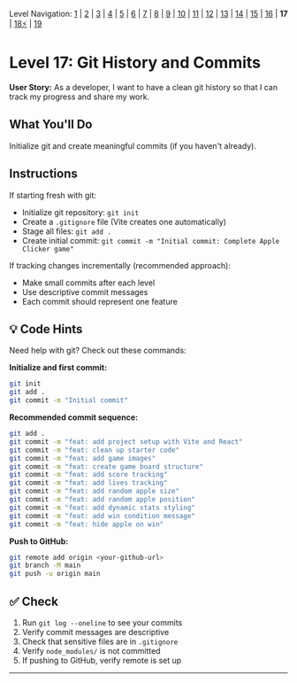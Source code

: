 Level Navigation: [1](./react-clicker-game-lv-1.md) | [2](./react-clicker-game-lv-2.md) | [3](./react-clicker-game-lv-3.md) | [4](./react-clicker-game-lv-4.md) | [5](./react-clicker-game-lv-5.md) | [6](./react-clicker-game-lv-6.md) | [7](./react-clicker-game-lv-7.md) | [8](./react-clicker-game-lv-8.md) | [9](./react-clicker-game-lv-9.md) | [10](./react-clicker-game-lv-10.md) | [11](./react-clicker-game-lv-11.md) | [12](./react-clicker-game-lv-12.md) | [13](./react-clicker-game-lv-13.md) | [14](./react-clicker-game-lv-14.md) | [15](./react-clicker-game-lv-15.md) | [16](./react-clicker-game-lv-16.md) | **17** | [18⚡](./react-clicker-game-lv-18.md) | [19](./react-clicker-game-lv-19.md)

# Level 17: Git History and Commits

**User Story:** As a developer, I want to have a clean git history so that I can track my progress and share my work.

## What You'll Do

Initialize git and create meaningful commits (if you haven't already).

## Instructions

If starting fresh with git:
- Initialize git repository: `git init`
- Create a `.gitignore` file (Vite creates one automatically)
- Stage all files: `git add .`
- Create initial commit: `git commit -m "Initial commit: Complete Apple Clicker game"`

If tracking changes incrementally (recommended approach):
- Make small commits after each level
- Use descriptive commit messages
- Each commit should represent one feature

## 💡 Code Hints

Need help with git? Check out these commands:

**Initialize and first commit:**
```bash
git init
git add .
git commit -m "Initial commit"
```

**Recommended commit sequence:**
```bash
git add .
git commit -m "feat: add project setup with Vite and React"
git commit -m "feat: clean up starter code"
git commit -m "feat: add game images"
git commit -m "feat: create game board structure"
git commit -m "feat: add score tracking"
git commit -m "feat: add lives tracking"
git commit -m "feat: add random apple size"
git commit -m "feat: add random apple position"
git commit -m "feat: add dynamic stats styling"
git commit -m "feat: add win condition message"
git commit -m "feat: hide apple on win"
```

**Push to GitHub:**
```bash
git remote add origin <your-github-url>
git branch -M main
git push -u origin main
```

## ✅ Check

1. Run `git log --oneline` to see your commits
2. Verify commit messages are descriptive
3. Check that sensitive files are in `.gitignore`
4. Verify `node_modules/` is not committed
5. If pushing to GitHub, verify remote is set up

---